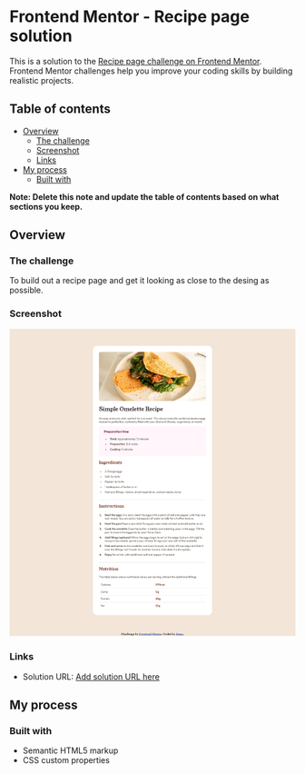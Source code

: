 # Frontend Mentor - Recipe page solution

This is a solution to the [Recipe page challenge on Frontend Mentor](https://www.frontendmentor.io/challenges/recipe-page-KiTsR8QQKm). Frontend Mentor challenges help you improve your coding skills by building realistic projects. 

## Table of contents

- [Overview](#overview)
  - [The challenge](#the-challenge)
  - [Screenshot](#screenshot)
  - [Links](#links)
- [My process](#my-process)
  - [Built with](#built-with)
  

**Note: Delete this note and update the table of contents based on what sections you keep.**

## Overview

### The challenge
To build out a recipe page and get it looking as close to the desing as possible.

### Screenshot

![](./assets/images/screenshot.png)


### Links

- Solution URL: [Add solution URL here](https://iridiffinis.github.io/recipe-page-main/)

## My process

### Built with

- Semantic HTML5 markup
- CSS custom properties


